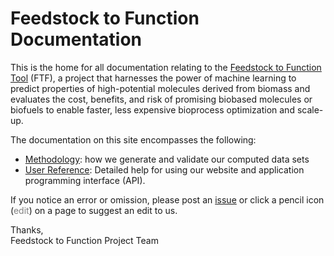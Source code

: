 # Feedstock to Function Documentation

This is the home for all documentation relating to the
[Feedstock to Function Tool](https://feestock-to-function.lbl.gov) (FTF),
  a project that harnesses the power of machine learning to predict properties
  of high-potential molecules derived from biomass and evaluates the cost,
  benefits, and risk of promising biobased molecules or biofuels to enable
  faster, less expensive bioprocess optimization and scale-up.
  
The documentation on this site encompasses the following:  

* [Methodology](../methodology/property-prediction/): 
how we generate and validate our computed data sets
* [User Reference](../user-guide/rest-api/): Detailed help for using our website
 and application programming interface (API).

If you notice an error or omission, please post an [issue](
https://github.com/Feedstock-to-Function/ftf-docs/issues/new) 
or click a pencil icon
(<span class="md-icon" style="color:grey">edit</span>) on a page to suggest an
edit to us.

Thanks,  
Feedstock to Function Project Team
